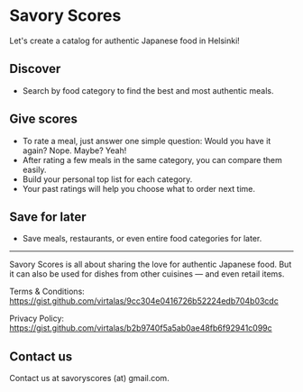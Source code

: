 # Savory Scores

Let's create a catalog for authentic Japanese food in Helsinki!

## Discover

- Search by food category to find the best and most authentic meals.

## Give scores

- To rate a meal, just answer one simple question: Would you have it again? Nope. Maybe? Yeah!
- After rating a few meals in the same category, you can compare them easily.
- Build your personal top list for each category.
- Your past ratings will help you choose what to order next time.

## Save for later

- Save meals, restaurants, or even entire food categories for later.

---

Savory Scores is all about sharing the love for authentic Japanese food. But it can also be used for dishes from other cuisines — and even retail items.

Terms & Conditions: https://gist.github.com/virtalas/9cc304e0416726b52224edb704b03cdc

Privacy Policy: https://gist.github.com/virtalas/b2b9740f5a5ab0ae48fb6f92941c099c

## Contact us

Contact us at savoryscores (at) gmail.com.
